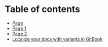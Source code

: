 # Table of contents

* [Page](README.md)
* [Page 1](page-1.md)
* [Page 2](page-2.md)
* [Localize your docs with variants in GitBook](localize-your-docs-with-variants-in-gitbook.md)
